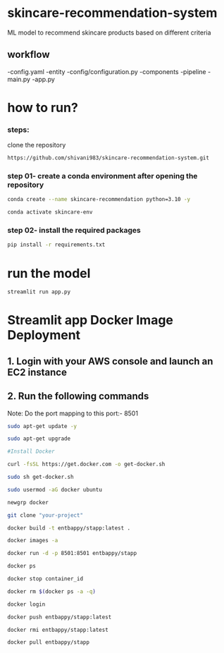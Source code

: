 # skincare-recommendation-system
ML model to recommend skincare products based on different criteria

## workflow
-config.yaml
-entity
-config/configuration.py
-components
-pipeline
-main.py
-app.py
# how to run?

### steps:

clone the repository

```bash
https://github.com/shivani983/skincare-recommendation-system.git
```

### step 01- create a conda environment after opening the repository

```bash
conda create --name skincare-recommendation python=3.10 -y
```

```bash
conda activate skincare-env

```
### step 02- install the required packages
```bash
pip install -r requirements.txt
```
# run the model
```bash
streamlit run app.py
```



# Streamlit app Docker Image Deployment

## 1. Login with your AWS console and launch an EC2 instance
## 2. Run the following commands

Note: Do the port mapping to this port:- 8501

```bash
sudo apt-get update -y

sudo apt-get upgrade

#Install Docker

curl -fsSL https://get.docker.com -o get-docker.sh

sudo sh get-docker.sh

sudo usermod -aG docker ubuntu

newgrp docker
```

```bash
git clone "your-project"
```

```bash
docker build -t entbappy/stapp:latest . 
```

```bash
docker images -a  
```

```bash
docker run -d -p 8501:8501 entbappy/stapp 
```

```bash
docker ps  
```

```bash
docker stop container_id
```

```bash
docker rm $(docker ps -a -q)
```

```bash
docker login 
```

```bash
docker push entbappy/stapp:latest 
```

```bash
docker rmi entbappy/stapp:latest
```

```bash
docker pull entbappy/stapp
```









